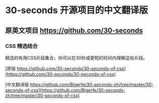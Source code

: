 # 30-seconds  开源项目的中文翻译版


## 原英文项目  https://github.com/30-seconds 

### CSS 精选结合

精选的有用CSS片段集合，你可以在30秒或更短的时间内理解这些片段。

[原版 https://github.com/30-seconds/30-seconds-of-css](https://github.com/30-seconds/30-seconds-of-css)

[中文翻译版  https://github.com/Bigerfe/30-seconds-zh/tree/master/30-seconds-of-css](https://github.com/Bigerfe/30-seconds-zh/tree/master/30-seconds-of-css)

